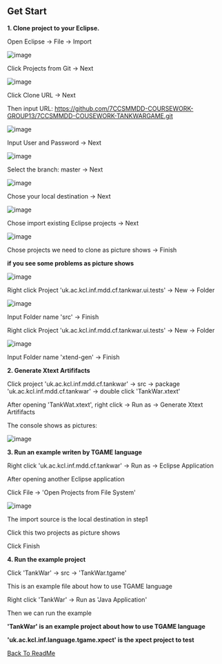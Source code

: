 ## Get Start
**1. Clone project to your Eclipse.**

Open Eclipse -> File -> Import 

![image](https://user-images.githubusercontent.com/77758668/114480417-714e0580-9bfa-11eb-9f8e-a02617296f33.png)

Click Projects from Git -> Next

![image](https://user-images.githubusercontent.com/77758668/114483827-ff2cef00-9c00-11eb-8a6e-87c13f794ee2.png)

Click Clone URL -> Next

Then input URL: https://github.com/7CCSMMDD-COURSEWORK-GROUP13/7CCSMMDD-COUSEWORK-TANKWARGAME.git

![image](https://user-images.githubusercontent.com/77758668/114483948-356a6e80-9c01-11eb-8eba-2b25f2a5843f.png)

Input User and Password -> Next

![image](https://user-images.githubusercontent.com/77758668/114483992-4c10c580-9c01-11eb-8a87-7d359cc01634.png)

Select the branch: master -> Next

![image](https://user-images.githubusercontent.com/77758668/114484063-6f3b7500-9c01-11eb-8396-19083d5a7b0a.png)

Chose your local destination -> Next

![image](https://user-images.githubusercontent.com/77758668/114484309-e113be80-9c01-11eb-98fb-9444b81bdf32.png)

Chose import existing Eclipse projects -> Next

![image](https://user-images.githubusercontent.com/77758668/114484438-220bd300-9c02-11eb-9070-73c1fa52d260.png)

Chose projects we need to clone as picture shows -> Finish

**if you see some problems as picture shows**

![image](https://user-images.githubusercontent.com/77758668/114484837-d279d700-9c02-11eb-9330-b71844dcc78c.png)

Right click Project 'uk.ac.kcl.inf.mdd.cf.tankwar.ui.tests' -> New -> Folder

![image](https://user-images.githubusercontent.com/77758668/114484994-0fde6480-9c03-11eb-8716-f49fda0809b0.png)

Input Folder name 'src' -> Finish

Right click Project 'uk.ac.kcl.inf.mdd.cf.tankwar.ui.tests' -> New -> Folder

![image](https://user-images.githubusercontent.com/77758668/114485079-40260300-9c03-11eb-821d-03e20a3d10c9.png)

Input Folder name 'xtend-gen' -> Finish

**2. Generate Xtext Artififacts**

Click project 'uk.ac.kcl.inf.mdd.cf.tankwar' -> src -> package 'uk.ac.kcl.inf.mdd.cf.tankwar' -> double click 'TankWar.xtext'

After opening 'TankWat.xtext', right click -> Run as -> Generate Xtext Artififacts

The console shows as pictures:

![image](https://user-images.githubusercontent.com/77758668/114487425-782f4500-9c07-11eb-9224-f4818381ac78.png)

**3. Run an example writen by TGAME language**

Right click 'uk.ac.kcl.inf.mdd.cf.tankwar' -> Run as -> Eclipse Application

After opening another Eclipse application

Click File -> 'Open Projects from File System'

![image](https://user-images.githubusercontent.com/77758668/114488239-efb1a400-9c08-11eb-8e98-d4c5ace254a2.png)

The import source is the local destination in step1

Click this two projects as picture shows

Click Finish

**4. Run the example project**

Click 'TankWar' -> src -> 'TankWar.tgame' 

This is an example file about how to use TGAME language

Right click 'TankWar' -> Run as 'Java Application' 

Then we can run the example

**'TankWar' is an example project about how to use TGAME language**

**'uk.ac.kcl.inf.language.tgame.xpect' is the xpect project to test**

[Back To ReadMe](./README.md)
